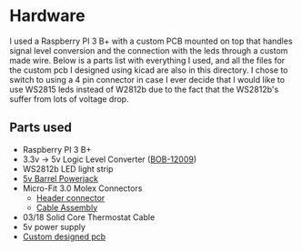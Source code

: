 # Hardware
I used a Raspberry PI 3 B+ with a custom PCB mounted on top that handles signal level conversion and the connection with the leds through a custom made wire. Below is a parts list with everything I used, and all the files for the custom pcb I designed using kicad are also in this directory. I chose to switch to using a 4 pin connector in case I ever decide that I would like to use WS2815 leds instead of W2812b due to the fact that the WS2812b's suffer from lots of voltage drop.

## Parts used
* Raspberry PI 3 B+
* 3.3v -> 5v Logic Level Converter ([BOB-12009](https://www.digikey.com/en/products/detail/sparkfun-electronics/BOB-12009/5673795?s=N4IgTCBcDaIEIHk4FoCMYAMGCcIC6AvkA))
* WS2812b LED light strip
* [5v Barrel Powerjack](https://www.digikey.com/en/products/detail/cui-devices/PJ-063AH/2161208)
* Micro-Fit 3.0 Molex Connectors
    * [Header connector](https://www.digikey.com/en/products/detail/molex/0430450400/252527?s=N4IgTCBcDaIOoFkCMAOJAWAtAOQCIgF0BfIA)
    * [Cable Assembly](https://www.digikey.com/en/products/detail/molex/0451320401/6208003?s=N4IgTCBcDaIAQMQg6gWQIwDZ1YLQDkAREAXQF8g)
* 03/18 Solid Core Thermostat Cable
* 5v power supply
* [Custom designed pcb](raspberrypi-led-hat)
